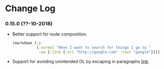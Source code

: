 # Change Log

### 0.15.0 (??-10-2018)

* Better support for node composition.

    ```clojure
    (markdown [:p 
               [:normal "When I want to search for things I go to "
                :em [:link {:url "http://google.com" :text "google"}]]])
    ```

* Support for avoiding unintended OL by escaping in paragraphs [link](https://github.com/markwoodhall/marge/pull/2).
